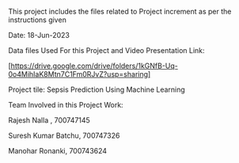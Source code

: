This project includes the files related to Project increment as per the instructions given

Date: 18-Jun-2023

Data files Used For this Project and Video Presentation Link:

[https://drive.google.com/drive/folders/1kGNfB-Uq-0o4MihIaK8Mtn7C1Fm0RJvZ?usp=sharing]

Project tile: Sepsis Prediction Using Machine Learning

Team Involved in this Project Work:

Rajesh Nalla ,  700747145

Suresh Kumar Batchu, 700747326

Manohar Ronanki, 700743624

